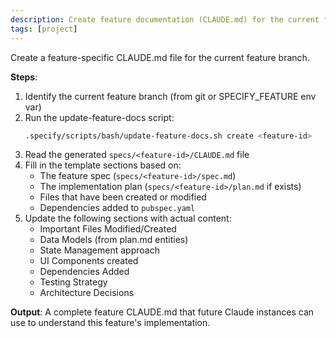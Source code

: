 ```yaml
---
description: Create feature documentation (CLAUDE.md) for the current feature
tags: [project]
---
```


Create a feature-specific CLAUDE.md file for the current feature branch.

**Steps**:

1. Identify the current feature branch (from git or SPECIFY_FEATURE env var)
2. Run the update-feature-docs script:
   ```bash
   .specify/scripts/bash/update-feature-docs.sh create <feature-id>
   ```
3. Read the generated `specs/<feature-id>/CLAUDE.md` file
4. Fill in the template sections based on:
   - The feature spec (`specs/<feature-id>/spec.md`)
   - The implementation plan (`specs/<feature-id>/plan.md` if exists)
   - Files that have been created or modified
   - Dependencies added to `pubspec.yaml`
5. Update the following sections with actual content:
   - Important Files Modified/Created
   - Data Models (from plan.md entities)
   - State Management approach
   - UI Components created
   - Dependencies Added
   - Testing Strategy
   - Architecture Decisions

**Output**: A complete feature CLAUDE.md that future Claude instances can use to understand this feature's implementation.
